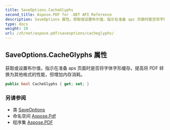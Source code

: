 ```yaml
---
title: SaveOptions.CacheGlyphs
second_title: Aspose.PDF for .NET API Reference
description: SaveOptions 属性。获取或设置布尔值，指示在准备 aps 页面时是否将字体字形缓存。提高将 PDF 转换为其他格式的性能，但增加内存消耗。
type: docs
weight: 10
url: /zh/net/aspose.pdf/saveoptions/cacheglyphs/
---
```

## SaveOptions.CacheGlyphs 属性

获取或设置布尔值，指示在准备 aps 页面时是否将字体字形缓存。提高将 PDF 转换为其他格式的性能，但增加内存消耗。

```csharp
public bool CacheGlyphs { get; set; }
```

### 另请参阅

* 类 [SaveOptions](../)
* 命名空间 [Aspose.Pdf](../../../aspose.pdf/)
* 程序集 [Aspose.PDF](../../../)